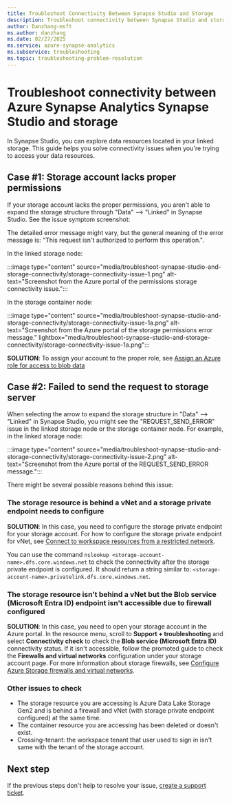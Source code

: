 ```yaml
---
title: Troubleshoot Connectivity Between Synapse Studio and Storage
description: Troubleshoot connectivity between Synapse Studio and storage
author: Danzhang-msft
ms.author: danzhang
ms.date: 02/27/2025
ms.service: azure-synapse-analytics
ms.subservice: troubleshooting
ms.topic: troubleshooting-problem-resolution
---
```


# Troubleshoot connectivity between Azure Synapse Analytics Synapse Studio and storage

In Synapse Studio, you can explore data resources located in your linked storage. This guide helps you solve connectivity issues when you're trying to access your data resources. 

## Case #1: Storage account lacks proper permissions

If your storage account lacks the proper permissions, you aren't able to expand the storage structure through "Data" --> "Linked" in Synapse Studio. See the issue symptom screenshot: 

The detailed error message might vary, but the general meaning of the error message is: "This request isn't authorized to perform this operation.".

In the linked storage node:

:::image type="content" source="media/troubleshoot-synapse-studio-and-storage-connectivity/storage-connectivity-issue-1.png" alt-text="Screenshot from the Azure portal of the permissions storage connectivity issue.":::

In the storage container node:

:::image type="content" source="media/troubleshoot-synapse-studio-and-storage-connectivity/storage-connectivity-issue-1a.png" alt-text="Screenshot from the Azure portal of the storage permissions error message." lightbox="media/troubleshoot-synapse-studio-and-storage-connectivity/storage-connectivity-issue-1a.png":::

**SOLUTION**: To assign your account to the proper role, see [Assign an Azure role for access to blob data](../../storage/blobs/assign-azure-role-data-access.md)

## Case #2: Failed to send the request to storage server

When selecting the arrow to expand the storage structure in "Data" --> "Linked" in Synapse Studio, you might see the "REQUEST_SEND_ERROR" issue in the linked storage node or the storage container node. For example, in the linked storage node:  

:::image type="content" source="media/troubleshoot-synapse-studio-and-storage-connectivity/storage-connectivity-issue-2.png" alt-text="Screenshot from the Azure portal of the REQUEST_SEND_ERROR message.":::

There might be several possible reasons behind this issue:

### The storage resource is behind a vNet and a storage private endpoint needs to configure

**SOLUTION**: In this case, you need to configure the storage private endpoint for your storage account. For how to configure the storage private endpoint for vNet, see [Connect to workspace resources from a restricted network](../security/how-to-connect-to-workspace-from-restricted-network.md).

You can use the command `nslookup <storage-account-name>.dfs.core.windows.net` to check the connectivity after the storage private endpoint is configured. It should return a string similar to: `<storage-account-name>.privatelink.dfs.core.windows.net`.

<a id="the-storage-resource-is-not-behind-a-vnet-but-the-blob-service-azure-ad-endpoint-is-not-accessible-due-to-firewall-configured"></a>

### The storage resource isn't behind a vNet but the Blob service (Microsoft Entra ID) endpoint isn't accessible due to firewall configured

**SOLUTION**: In this case, you need to open your storage account in the Azure portal. In the resource menu, scroll to **Support + troubleshooting** and select **Connectivity check** to check the **Blob service (Microsoft Entra ID)** connectivity status. If it isn't accessible, follow the promoted guide to check the **Firewalls and virtual networks** configuration under your storage account page. For more information about storage firewalls, see [Configure Azure Storage firewalls and virtual networks](../../storage/common/storage-network-security.md).

### Other issues to check

- The storage resource you are accessing is Azure Data Lake Storage Gen2 and is behind a firewall and vNet (with storage private endpoint configured) at the same time.
- The container resource you are accessing has been deleted or doesn't exist.
- Crossing-tenant: the workspace tenant that user used to sign in isn't same with the tenant of the storage account. 

## Next step

If the previous steps don't help to resolve your issue, [create a support ticket](../sql-data-warehouse/sql-data-warehouse-get-started-create-support-ticket.md).
